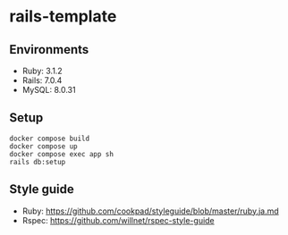 # rails-template

## Environments

- Ruby: 3.1.2
- Rails: 7.0.4
- MySQL: 8.0.31

## Setup

```console
docker compose build
docker compose up
docker compose exec app sh
rails db:setup
```

## Style guide

- Ruby: <https://github.com/cookpad/styleguide/blob/master/ruby.ja.md>
- Rspec: <https://github.com/willnet/rspec-style-guide>
